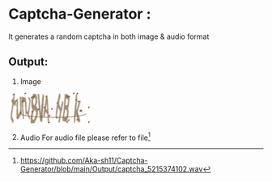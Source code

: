 # Captcha-Generator :
 It generates a random captcha in both image & audio format
 
 ## Output:
 1. Image 
 
 ![](Output/captcha_tunl8vAHBk.png)
 
 2. Audio
For audio file please refer to file[^1]

[^1]: https://github.com/Aka-sh11/Captcha-Generator/blob/main/Output/captcha_5215374102.wav
